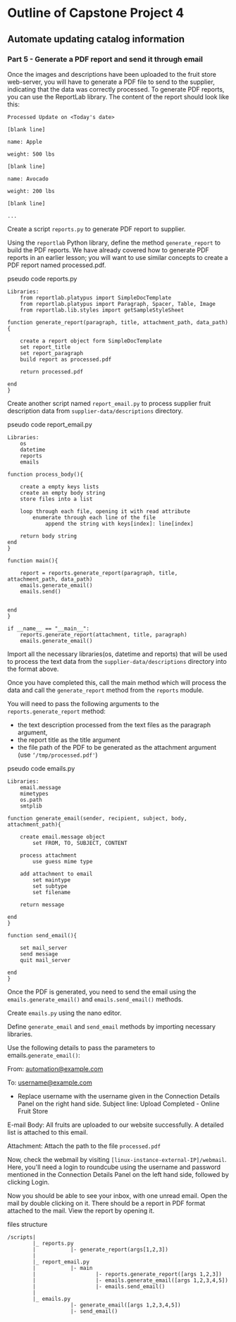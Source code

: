 # Outline of Capstone Project 4

## Automate updating catalog information

### Part 5 - Generate a PDF report and send it through email

Once the images and descriptions have been uploaded to the fruit store web-server, you will have to generate a PDF file to send to the supplier, indicating that the data was correctly processed. To generate PDF reports, you can use the ReportLab library. The content of the report should look like this:

```
Processed Update on <Today's date>

[blank line]

name: Apple

weight: 500 lbs

[blank line]

name: Avocado

weight: 200 lbs

[blank line]

...

```

Create a script `reports.py` to generate PDF report to supplier.

Using the `reportlab` Python library, define the method `generate_report` to build the PDF reports. We have already covered how to generate PDF reports in an earlier lesson; you will want to use similar concepts to create a PDF report named processed.pdf.

pseudo code reports.py
```
Libraries:
    from reportlab.platypus import SimpleDocTemplate
    from reportlab.platypus import Paragraph, Spacer, Table, Image
    from reportlab.lib.styles import getSampleStyleSheet

function generate_report(paragraph, title, attachment_path, data_path){

    create a report object form SimpleDocTemplate
    set report_title
    set report_paragraph
    build report as processed.pdf

    return processed.pdf
    
end
}
```
Create another script named `report_email.py` to process supplier fruit description data from `supplier-data/descriptions` directory. 


pseudo code report_email.py
```
Libraries:
    os
    datetime
    reports
    emails

function process_body(){

    create a empty keys lists 
    create an empty body string
    store files into a list

    loop through each file, opening it with read attribute
        enumerate through each line of the file
            append the string with keys[index]: line[index]

    return body string 
end
}

function main(){

    report = reports.generate_report(paragraph, title, attachment_path, data_path)
    emails.generate_email()
    emails.send()


end    
}
```

```
if __name__ == "__main__":
    reports.generate_report(attachment, title, paragraph)
    emails.generate_email()
```

Import all the necessary libraries(os, datetime and reports) that will be used to process the text data from the `supplier-data/descriptions` directory into the format above.


Once you have completed this, call the main method which will process the data and call the `generate_report` method from the `reports` module.

You will need to pass the following arguments to the `reports.generate_report` method: 
* the text description processed from the text files as the paragraph argument,
 * the report title as the title argument 
 * the file path of the PDF to be generated as the attachment argument (use `‘/tmp/processed.pdf'`)

pseudo code emails.py
```
Libraries:
    email.message
    mimetypes
    os.path
    smtplib

function generate_email(sender, recipient, subject, body, attachment_path){

    create email.message object
        set FROM, TO, SUBJECT, CONTENT

    process attachment
        use guess mime type 
    
    add attachment to email
        set maintype
        set subtype
        set filename
    
    return message
    
end
}

function send_email(){

    set mail_server
    send message
    quit mail_server

end    
}

```



Once the PDF is generated, you need to send the email using the `emails.generate_email()` and `emails.send_email()` methods.

Create `emails.py` using the nano editor.

Define `generate_email` and `send_email` methods by importing necessary libraries.

Use the following details to pass the parameters to emails.`generate_email()`:

From: automation@example.com

To: username@example.com
* Replace username with the username given in the Connection Details Panel on the right hand side.
Subject line: Upload Completed - Online Fruit Store

E-mail Body: All fruits are uploaded to our website successfully. A detailed list is attached to this email.

Attachment: Attach the path to the file `processed.pdf`


Now, check the webmail by visiting `[linux-instance-external-IP]/webmail`. Here, you'll need a login to roundcube using the username and password mentioned in the Connection Details Panel on the left hand side, followed by clicking Login.

Now you should be able to see your inbox, with one unread email. Open the mail by double clicking on it. There should be a report in PDF format attached to the mail. View the report by opening it.


files structure
```
/scripts|
        |_ reports.py
        |           |- generate_report(args[1,2,3])
        |
        |_ report_email.py
        |           |- main 
        |                   |- reports.generate_report([args 1,2,3])
        |                   |- emails.generate_email([args 1,2,3,4,5])
        |                   |- emails.send_email()
        |
        |_ emails.py
                    |- generate_email([args 1,2,3,4,5])
                    |- send_email()

```